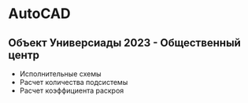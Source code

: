 # AutoCAD
## Объект Универсиады 2023 - Общественный центр
- Исполнительные схемы
- Расчет количества подсистемы
- Расчет коэффициента раскроя
